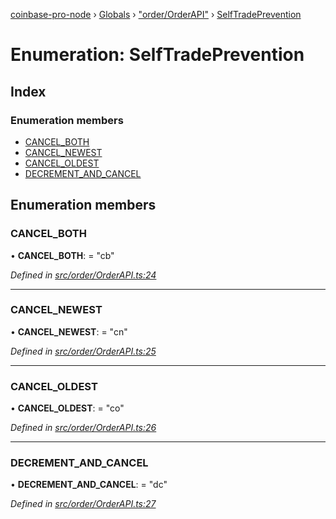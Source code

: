 [coinbase-pro-node](../README.md) › [Globals](../globals.md) › ["order/OrderAPI"](../modules/_order_orderapi_.md) › [SelfTradePrevention](_order_orderapi_.selftradeprevention.md)

# Enumeration: SelfTradePrevention

## Index

### Enumeration members

- [CANCEL_BOTH](_order_orderapi_.selftradeprevention.md#cancel_both)
- [CANCEL_NEWEST](_order_orderapi_.selftradeprevention.md#cancel_newest)
- [CANCEL_OLDEST](_order_orderapi_.selftradeprevention.md#cancel_oldest)
- [DECREMENT_AND_CANCEL](_order_orderapi_.selftradeprevention.md#decrement_and_cancel)

## Enumeration members

### CANCEL_BOTH

• **CANCEL_BOTH**: = "cb"

_Defined in [src/order/OrderAPI.ts:24](https://github.com/bennyn/coinbase-pro-node/blob/d0dceee/src/order/OrderAPI.ts#L24)_

---

### CANCEL_NEWEST

• **CANCEL_NEWEST**: = "cn"

_Defined in [src/order/OrderAPI.ts:25](https://github.com/bennyn/coinbase-pro-node/blob/d0dceee/src/order/OrderAPI.ts#L25)_

---

### CANCEL_OLDEST

• **CANCEL_OLDEST**: = "co"

_Defined in [src/order/OrderAPI.ts:26](https://github.com/bennyn/coinbase-pro-node/blob/d0dceee/src/order/OrderAPI.ts#L26)_

---

### DECREMENT_AND_CANCEL

• **DECREMENT_AND_CANCEL**: = "dc"

_Defined in [src/order/OrderAPI.ts:27](https://github.com/bennyn/coinbase-pro-node/blob/d0dceee/src/order/OrderAPI.ts#L27)_
